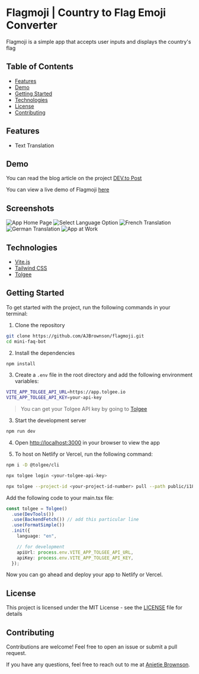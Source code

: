 # Flagmoji | Country to Flag Emoji Converter

Flagmoji is a simple app that accepts user inputs and displays the country's flag

## Table of Contents

- [Features](#features)
- [Demo](#demo)
- [Getting Started](#getting-started)
- [Technologies](#technologies)
- [License](#license)
- [Contributing](#contributing)

## Features

- Text Translation

## Demo

You can read the blog article on the project [DEV.to Post](https://dev.to/anni/building-a-country-to-flag-emoji-converter-app-with-vite-typescript-and-tolgee-29e9)

You can view a live demo of Flagmoji [here](https://flagmoji.netlify.app/)

## Screenshots

![App Home Page](https://github.com/user-attachments/assets/ffd118c4-66ab-4711-aad3-0c631a82dda7)
![Select Language Option](https://github.com/user-attachments/assets/33f7cc6f-3e9a-4c70-8f48-7c6e86f962ae)
![French Translation](https://github.com/user-attachments/assets/5210fa30-3737-4ab4-b26a-47ad70ca030b)
![German Translation](https://github.com/user-attachments/assets/178479c5-77b4-44e8-b418-57980b0782d4)
![App at Work](https://github.com/user-attachments/assets/c8c18aeb-73b4-47b8-bd26-9a66490d5b09)

## Technologies

- [Vite.js](https://vite.dev)
- [Tailwind CSS](https://tailwindcss.com)
- [Tolgee](https://tolgee.io)

## Getting Started

To get started with the project, run the following commands in your terminal:

1. Clone the repository

```bash
git clone https://github.com/AJBrownson/flagmoji.git
cd mini-faq-bot
```

2. Install the dependencies

```bash
npm install
```

3. Create a `.env` file in the root directory and add the following environment variables:

```bash
VITE_APP_TOLGEE_API_URL=https://app.tolgee.io
VITE_APP_TOLGEE_API_KEY=your-api-key
```

> You can get your Tolgee API key by going to [Tolgee](https://app.tolgee.io)

3. Start the development server

```bash
npm run dev
```

4. Open [http://localhost:3000](http://localhost:3000) in your browser to view the app

5. To host on Netlify or Vercel, run the following command:

```bash
npm i -D @tolgee/cli

npx tolgee login <your-tolgee-api-key>

npx tolgee --project-id <your-project-id-number> pull --path public/i18n
```

Add the following code to your main.tsx file:

```typescript
const tolgee = Tolgee()
  .use(DevTools())
  .use(BackendFetch()) // add this particular line
  .use(FormatSimple())
  .init({
    language: "en",

    // for development
    apiUrl: process.env.VITE_APP_TOLGEE_API_URL,
    apiKey: process.env.VITE_APP_TOLGEE_API_KEY,
  });
```

Now you can go ahead and deploy your app to Netlify or Vercel.

## License

This project is licensed under the MIT License - see the [LICENSE](LICENSE) file for details

## Contributing

Contributions are welcome! Feel free to open an issue or submit a pull request.

If you have any questions, feel free to reach out to me at [Anietie Brownson](https://x.com/TechieAnni).
